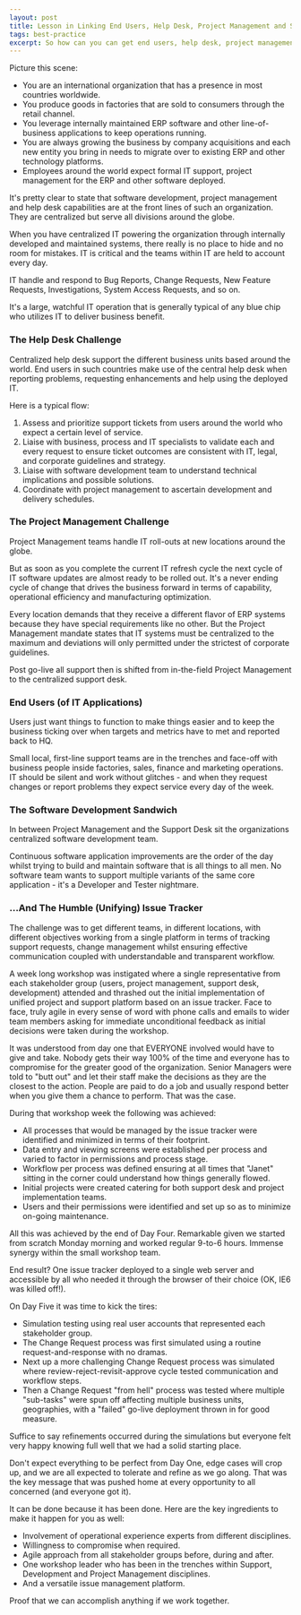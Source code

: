 ```yaml
---
layout: post
title: Lesson in Linking End Users, Help Desk, Project Management and Software Development
tags: best-practice
excerpt: So how can you can get end users, help desk, project management and software development teams working seamlessly?
---
```

Picture this scene:

* You are an international organization that has a presence in most countries worldwide.
* You produce goods in factories that are sold to consumers through the retail channel.
* You leverage internally maintained ERP software and other line-of-business applications to keep operations running.
* You are always growing the business by company acquisitions and each new entity you bring in needs to migrate over to existing ERP and other technology platforms.
* Employees around the world expect formal IT support, project management for the ERP and other software deployed.

It's pretty clear to state that software development, project management and help desk capabilities are at the front lines of such an organization. They are centralized but serve all divisions around the globe.

When you have centralized IT powering the organization through internally developed and maintained systems, there really is no place to hide and no room for mistakes. IT is critical and the teams within IT are held to account every day.

IT handle and respond to Bug Reports, Change Requests, New Feature Requests, Investigations, System Access Requests, and so on.

It's a large, watchful IT operation that is generally typical of any blue chip who utilizes IT to deliver business benefit.

### The Help Desk Challenge

Centralized help desk support the different business units based around the world. End users in such countries make use of the central help desk when reporting problems, requesting enhancements and help using the deployed IT.

Here is a typical flow:

1. Assess and prioritize support tickets from users around the world who expect a certain level of service.
2. Liaise with business, process and IT specialists to validate each and every request to ensure ticket outcomes are consistent with IT, legal, and corporate guidelines and strategy.
3. Liaise with software development team to understand technical implications and possible solutions.
4. Coordinate with project management to ascertain development and delivery schedules.

### The Project Management Challenge

Project Management teams handle IT roll-outs at new locations around the globe.

But as soon as you complete the current IT refresh cycle the next cycle of IT software updates are almost ready to be rolled out. It's a never ending cycle of change that drives the business forward in terms of capability, operational efficiency and manufacturing optimization.

Every location demands that they receive a different flavor of ERP systems because they have special requirements like no other. But the Project Management mandate states that IT systems must be centralized to the maximum and deviations will only permitted under the strictest of corporate guidelines.

Post go-live all support then is shifted from in-the-field Project Management to the centralized support desk.

### End Users (of IT Applications)

Users just want things to function to make things easier and to keep the business ticking over when targets and metrics have to met and reported back to HQ.

Small local, first-line support teams are in the trenches and face-off with business people inside factories, sales, finance and marketing operations. IT should be silent and work without glitches - and when they request changes or report problems they expect service every day of the week.

### The Software Development Sandwich

In between Project Management and the Support Desk sit the organizations centralized software development team.

Continuous software application improvements are the order of the day whilst trying to build and maintain software that is all things to all men. No software team wants to support multiple variants of the same core application - it's a Developer and Tester nightmare.

### ...And The Humble (Unifying) Issue Tracker

The challenge was to get different teams, in different locations, with different objectives working from a single platform in terms of tracking support requests, change management whilst ensuring effective communication coupled with understandable and transparent workflow.

A week long workshop was instigated where a single representative from each stakeholder group (users, project management, support desk, development) attended and thrashed out the initial implementation of unified project and support platform based on an issue tracker. Face to face, truly agile in every sense of word with phone calls and emails to wider team members asking for immediate unconditional feedback as initial decisions were taken during the workshop.

It was understood from day one that EVERYONE involved would have to give and take. Nobody gets their way 100% of the time and everyone has to compromise for the greater good of the organization. Senior Managers were told to "butt out" and let their staff make the decisions as they are the closest to the action. People are paid to do a job and usually respond better when you give them a chance to perform. That was the case.

During that workshop week the following was achieved:

* All processes that would be managed by the issue tracker were identified and minimized in terms of their footprint.
* Data entry and viewing screens were established per process and varied to factor in permissions and process stage.
* Workflow per process was defined ensuring at all times that "Janet" sitting in the corner could understand how things generally flowed.
* Initial projects were created catering for both support desk and project implementation teams.
* Users and their permissions were identified and set up so as to minimize on-going maintenance.

All this was achieved by the end of Day Four. Remarkable given we started from scratch Monday morning and worked regular 9-to-6 hours. Immense synergy within the small workshop team.

End result? One issue tracker deployed to a single web server and accessible by all who needed it through the browser of their choice (OK, IE6 was killed off!).

On Day Five it was time to kick the tires:

* Simulation testing using real user accounts that represented each stakeholder group.
* The Change Request process was first simulated using a routine request-and-response with no dramas.
* Next up a more challenging Change Request process was simulated where review-reject-revisit-approve cycle tested communication and workflow steps.
* Then a Change Request "from hell" process was tested where multiple "sub-tasks" were spun off affecting multiple business units, geographies, with a "failed" go-live deployment thrown in for good measure.

Suffice to say refinements occurred during the simulations but everyone felt very happy knowing full well that we had a solid starting place.

Don't expect everything to be perfect from Day One, edge cases will crop up, and we are all expected to tolerate and refine as we go along. That was the key message that was pushed home at every opportunity to all concerned (and everyone got it).

It can be done because it has been done. Here are the key ingredients to make it happen for you as well:

* Involvement of operational experience experts from different disciplines.
* Willingness to compromise when required.
* Agile approach from all stakeholder groups before, during and after.
* One workshop leader who has been in the trenches within Support, Development and Project Management disciplines.
* And a versatile issue management platform.

Proof that we can accomplish anything if we work together.
